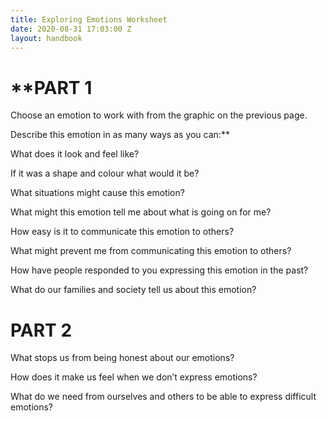 ```yaml
---
title: Exploring Emotions Worksheet
date: 2020-08-31 17:03:00 Z
layout: handbook
---
```


# \*\*PART 1

Choose an emotion to work with from the graphic on the previous page. 

Describe this emotion in as many ways as you can:\*\*

What does it look and feel like?

If it was a shape and colour what would it be?

What situations might cause this emotion?

What might this emotion tell me about what is going on for me?

How easy is it to communicate this emotion to others?

What might prevent me from communicating this emotion to others?

How have people responded to you expressing this emotion in the past?

What do our families and society tell us about this emotion?

# **PART 2**

What stops us from being honest about our emotions?

How does it make us feel when we don’t express emotions?

What do we need from ourselves and others to be able to express difficult emotions?